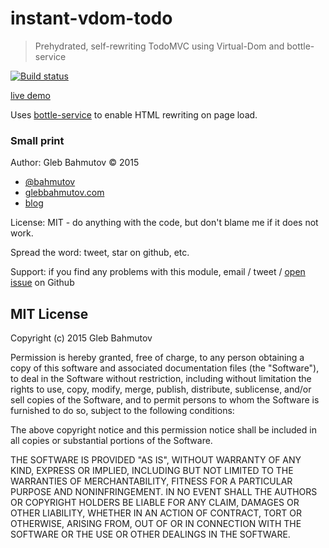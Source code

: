 # instant-vdom-todo
> Prehydrated, self-rewriting TodoMVC using Virtual-Dom and bottle-service

[![Build status][instant-vdom-todo-ci-image] ][instant-vdom-todo-ci-url]

[live demo](https://instant-todo.herokuapp.com/)

Uses [bottle-service](https://github.com/bahmutov/bottle-service) 
to enable HTML rewriting on page load.

### Small print

Author: Gleb Bahmutov &copy; 2015

* [@bahmutov](https://twitter.com/bahmutov)
* [glebbahmutov.com](http://glebbahmutov.com)
* [blog](http://glebbahmutov.com/blog/)

License: MIT - do anything with the code, but don't blame me if it does not work.

Spread the word: tweet, star on github, etc.

Support: if you find any problems with this module, email / tweet /
[open issue](https://github.com/bahmutov/instant-vdom-todo/issues) on Github

## MIT License

Copyright (c) 2015 Gleb Bahmutov

Permission is hereby granted, free of charge, to any person
obtaining a copy of this software and associated documentation
files (the "Software"), to deal in the Software without
restriction, including without limitation the rights to use,
copy, modify, merge, publish, distribute, sublicense, and/or sell
copies of the Software, and to permit persons to whom the
Software is furnished to do so, subject to the following
conditions:

The above copyright notice and this permission notice shall be
included in all copies or substantial portions of the Software.

THE SOFTWARE IS PROVIDED "AS IS", WITHOUT WARRANTY OF ANY KIND,
EXPRESS OR IMPLIED, INCLUDING BUT NOT LIMITED TO THE WARRANTIES
OF MERCHANTABILITY, FITNESS FOR A PARTICULAR PURPOSE AND
NONINFRINGEMENT. IN NO EVENT SHALL THE AUTHORS OR COPYRIGHT
HOLDERS BE LIABLE FOR ANY CLAIM, DAMAGES OR OTHER LIABILITY,
WHETHER IN AN ACTION OF CONTRACT, TORT OR OTHERWISE, ARISING
FROM, OUT OF OR IN CONNECTION WITH THE SOFTWARE OR THE USE OR
OTHER DEALINGS IN THE SOFTWARE.

[instant-vdom-todo-ci-image]: https://travis-ci.org/bahmutov/instant-vdom-todo.png?branch=master
[instant-vdom-todo-ci-url]: https://travis-ci.org/bahmutov/instant-vdom-todo
